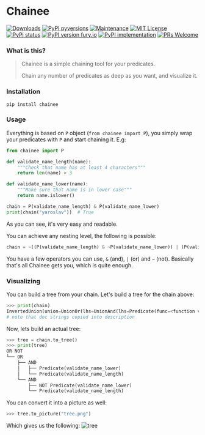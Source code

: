 # Chainee


[![Downloads](https://static.pepy.tech/personalized-badge/chainee?period=total&units=none&left_color=grey&right_color=blue&left_text=Downloads)](https://pepy.tech/project/chainee)
[![PyPI pyversions](https://img.shields.io/pypi/pyversions/chainee.svg)](https://pypi.python.org/pypi/chainee/)
[![Maintenance](https://img.shields.io/badge/Maintained%3F-yes-green.svg)](https://GitHub.com/ypankovych/chainee/graphs/commit-activity)
[![MIT License](https://img.shields.io/pypi/l/chainee.svg)](https://opensource.org/licenses/MIT)
[![PyPi status](https://img.shields.io/pypi/status/chainee.svg)](https://pypi.python.org/pypi/chainee)
[![PyPI version fury.io](https://badge.fury.io/py/chainee.svg)](https://pypi.python.org/pypi/chainee/)
[![PyPI implementation](https://img.shields.io/pypi/implementation/chainee.svg)](https://pypi.python.org/pypi/chainee/)
[![PRs Welcome](https://img.shields.io/badge/PRs-welcome-brightgreen.svg)](http://makeapullrequest.com)

### What is this?
> Chainee is a simple chaining tool for your predicates. 
> 
> Chain any number of predicates as deep as you want, and visualize it.

### Installation

`pip install chainee`

### Usage

Everything is based on `P` object (`from chainee import P`), you simply wrap your predicates with `P`
and start chaining it. E.g:

```python
from chainee import P

def validate_name_length(name):
    """Check that name has at least 4 characters"""
    return len(name) > 3

def validate_name_lower(name):
    """Make sure that name is in lower case"""
    return name.islower()

chain = P(validate_name_length) & P(validate_name_lower)
print(chain("yaroslav"))  # True
```

As you can see, it's very easy and readable.

You can achieve any nesting level, the following is possible:
```python
chain = ~((P(validate_name_length) & ~P(validate_name_lower)) | (P(validate_name_length) & P(validate_name_lower)))
```

You have a few operators you can use, `&` (and), `|` (or) and `~` (not).
Basically that's all Chainee gets you, which is quite enough.

### Visualizing

You can build a tree from your chain. Let's build a tree for the chain above:
```python
>>> print(chain)
InvertedUnion(union=UnionOr(lhs=UnionAnd(lhs=Predicate(func=<function validate_name_length at 0x10fa4f160>, description='Check that name has at least 4 characters'), rhs=InvertedPredicate(func=<function validate_name_lower at 0x10fbcb8b0>, description='Make sure that name is in lower case')), rhs=UnionAnd(lhs=Predicate(func=<function validate_name_length at 0x10fa4f160>, description='Check that name has at least 4 characters'), rhs=Predicate(func=<function validate_name_lower at 0x10fbcb8b0>, description='Make sure that name is in lower case'))))
# note that doc strings copied into description
```
Now, lets build an actual tree:
```python
>>> tree = chain.to_tree()
>>> print(tree)
OR NOT
└── OR
    ├── AND
    │   ├── Predicate(validate_name_lower)
    │   └── Predicate(validate_name_length)
    └── AND
        ├── NOT Predicate(validate_name_lower)
        └── Predicate(validate_name_length)
```
You can convert it into a picture as well:
```python
>>> tree.to_picture("tree.png")
```
Which gives us the following:
![tree](https://user-images.githubusercontent.com/31005942/123926790-eb3d9180-d994-11eb-8307-1c3a36103538.png)

